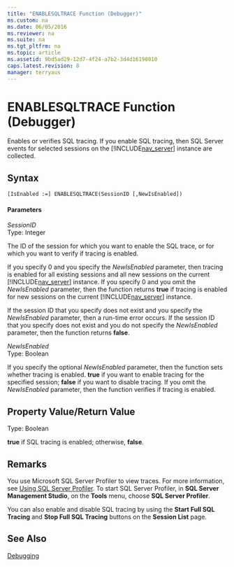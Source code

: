 ```yaml
---
title: "ENABLESQLTRACE Function (Debugger)"
ms.custom: na
ms.date: 06/05/2016
ms.reviewer: na
ms.suite: na
ms.tgt_pltfrm: na
ms.topic: article
ms.assetid: 9bd5ad29-12d7-4f24-a7b2-3d4d16198010
caps.latest.revision: 8
manager: terryaus
---
```

# ENABLESQLTRACE Function (Debugger)
Enables or verifies SQL tracing. If you enable SQL tracing, then SQL Server events for selected sessions on the [!INCLUDE[nav_server](../dynamics-nav/includes/nav_server_md.md)] instance are collected.  
  
## Syntax  
  
```  
[IsEnabled :=] ENABLESQLTRACE(SessionID [,NewIsEnabled])  
```  
  
#### Parameters  
 *SessionID*  
 Type: Integer  
  
 The ID of the session for which you want to enable the SQL trace, or for which you want to verify if tracing is enabled.  
  
 If you specify 0 and you specify the *NewIsEnabled* parameter, then tracing is enabled for all existing sessions and all new sessions on the current [!INCLUDE[nav_server](../dynamics-nav/includes/nav_server_md.md)] instance. If you specify 0 and you omit the *NewIsEnabled* parameter, then the function returns **true** if tracing is enabled for new sessions on the current [!INCLUDE[nav_server](../dynamics-nav/includes/nav_server_md.md)] instance.  
  
 If the session ID that you specify does not exist and you specify the *NewIsEnabled* parameter, then a run\-time error occurs. If the session ID that you specify does not exist and you do not specify the *NewIsEnabled* parameter, then the function returns **false**.  
  
 *NewIsEnabled*  
 Type: Boolean  
  
 If you specify the optional *NewIsEnabled* parameter, then the function sets whether tracing is enabled. **true** if you want to enable tracing for the specified session; **false** if you want to disable tracing. If you omit the *NewIsEnabled* parameter, then the function verifies if tracing is enabled.  
  
## Property Value\/Return Value  
 Type: Boolean  
  
 **true** if SQL tracing is enabled; otherwise, **false**.  
  
## Remarks  
 You use Microsoft SQL Server Profiler to view traces. For more information, see [Using SQL Server Profiler](http://go.microsoft.com/fwlink/?LinkId=257789). To start SQL Server Profiler, in **SQL Server Management Studio**, on the **Tools** menu, choose **SQL Server Profiler**.  
  
 You can also enable and disable SQL tracing by using the **Start Full SQL Tracing** and **Stop Full SQL Tracing** buttons on the **Session List** page.  
  
## See Also  
 [Debugging](../dynamics-nav/Debugging.md)